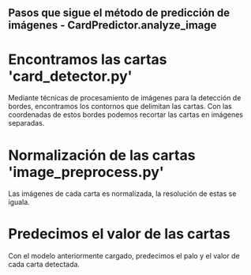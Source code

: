 
## Pasos que sigue el método de predicción de imágenes - CardPredictor.analyze_image

# Encontramos las cartas 'card_detector.py'
Mediante técnicas de procesamiento de imágenes para la detección de bordes, encontramos los contornos que delimitan las cartas. 
Con las coordenadas de estos bordes podemos recortar las cartas en imágenes separadas.

# Normalización de las cartas 'image_preprocess.py'
Las imágenes de cada carta es normalizada, la resolución de estas se iguala.

# Predecimos el valor de las cartas
Con el modelo anteriormente cargado, predecimos el palo y el valor de cada carta detectada.